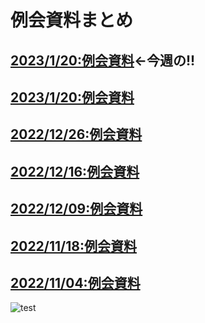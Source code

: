 # 例会資料まとめ
## [2023/1/20:例会資料](./2022/2023-0127.md)←**今週の!!**
## [2023/1/20:例会資料](./2022/2023-0120.md)
## [2022/12/26:例会資料](./2022/2022-1223.md)
## [2022/12/16:例会資料](./2022/2022-1216.md)
## [2022/12/09:例会資料](./2022/2022-1209.md)
## [2022/11/18:例会資料](./2022/2022-1118.md)
## [2022/11/04:例会資料](./2022/2022-1104.md)
![test](https://drive.google.com/file/d/1TjxCaZknsnKwfDjuIvUq_jV6tJebv4FJ/view?usp=share_link)

